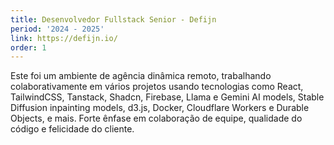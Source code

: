 ```yaml
---
title: Desenvolvedor Fullstack Senior - Defijn
period: '2024 - 2025'
link: https://defijn.io/
order: 1
---
```


Este foi um ambiente de agência dinâmica remoto, trabalhando colaborativamente em vários projetos usando tecnologias como React, TailwindCSS, Tanstack, Shadcn, Firebase, Llama e Gemini AI models, Stable Diffusion inpainting models, d3.js, Docker, Cloudflare Workers e Durable Objects, e mais. Forte ênfase em colaboração de equipe, qualidade do código e felicidade do cliente.
